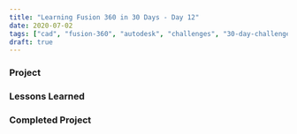 ```yaml
---
title: "Learning Fusion 360 in 30 Days - Day 12"
date: 2020-07-02
tags: ["cad", "fusion-360", "autodesk", "challenges", "30-day-challenge", "fusion-360-in-30"]
draft: true
---
```

### Project

### Lessons Learned

### Completed Project

